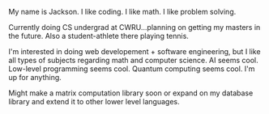 My name is Jackson. I like coding. I like math. I like problem solving.

Currently doing CS undergrad at CWRU...planning on getting my masters in the future. Also a student-athlete there playing tennis. 

I'm interested in doing web developement + software engineering, but I like all types of subjects regarding math and computer science. AI seems cool. Low-level programming seems cool. Quantum computing seems cool. I'm up for anything.

Might make a matrix computation library soon or expand on my database library and extend it to other lower level languages.
